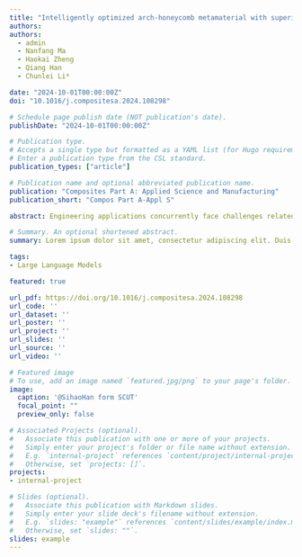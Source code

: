 ```yaml
---
title: "Intelligently optimized arch-honeycomb metamaterial with superior bandgap and impact mitigation capacity"
authors:
authors:
  - admin
  - Nanfang Ma
  - Haokai Zheng
  - Qiang Han
  - Chunlei Li*

date: "2024-10-01T00:00:00Z"
doi: "10.1016/j.compositesa.2024.108298"

# Schedule page publish date (NOT publication's date).
publishDate: "2024-10-01T00:00:00Z"

# Publication type.
# Accepts a single type but formatted as a YAML list (for Hugo requirements).
# Enter a publication type from the CSL standard.
publication_types: ["article"]

# Publication name and optional abbreviated publication name.
publication: "Composites Part A: Applied Science and Manufacturing"
publication_short: "Compos Part A-Appl S"

abstract: Engineering applications concurrently face challenges related to vibration, impact, load-bearing and energy absorption. Here, an arch-honeycomb metamaterial with split-ring resonators is proposed for wave attenuation and impact mitigation, with better energy absorption and lower initial peak stress. The split-ring resonators effectively induce bandgaps below 3 kHz, and the mechanisms of bandgap generation and polarization are studied through mode shapes, frequency contours and equivalent mass densities. Subsequently, a machine learning-based optimization framework is introduced to tailor the bandgaps, leading to a 155.59% increase in bandgap width. Furthermore, superior vibration isolation and impact mitigation are confirmed through experiments. Obvious attenuation peaks are observed in the bandgaps of the acceleration transmission spectrum in frequency domain. In time domain, the impact test demonstrates peak weakening and delay. The metamaterials offer advantages in wave attenuation, impact mitigation, load-bearing and energy absorption, providing valuable insights for the advancement of multifunctional metamaterials and their practical engineering applications.

# Summary. An optional shortened abstract.
summary: Lorem ipsum dolor sit amet, consectetur adipiscing elit. Duis posuere tellus ac convallis placerat. Proin tincidunt magna sed ex sollicitudin condimentum.

tags:
- Large Language Models

featured: true

url_pdf: https://doi.org/10.1016/j.compositesa.2024.108298
url_code: ''
url_dataset: ''
url_poster: ''
url_project: ''
url_slides: ''
url_source: ''
url_video: ''

# Featured image
# To use, add an image named `featured.jpg/png` to your page's folder. 
image:
  caption: '@SihaoHan form SCUT'
  focal_point: ""
  preview_only: false

# Associated Projects (optional).
#   Associate this publication with one or more of your projects.
#   Simply enter your project's folder or file name without extension.
#   E.g. `internal-project` references `content/project/internal-project/index.md`.
#   Otherwise, set `projects: []`.
projects:
- internal-project

# Slides (optional).
#   Associate this publication with Markdown slides.
#   Simply enter your slide deck's filename without extension.
#   E.g. `slides: "example"` references `content/slides/example/index.md`.
#   Otherwise, set `slides: ""`.
slides: example
---
```


